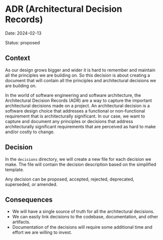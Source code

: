 # ADR (Architectural Decision Records)

Date: 2024-02-13

Status: proposed

## Context

As our design grows bigger and wider it is hard to remember and maintain all the principles we are building on.
So this decision is about creating a document that will contain all the principles and architectural decisions we are building on.

In the world of software engineering and software architecture, the Architectural Decision Records (ADR) are a way to capture the important architectural decisions made on a project. An architectural decision is a software design choice that addresses a functional or non-functional requirement that is architecturally significant.
In our case, we want to capture and document any principles or decisions that address architecturally significant requirements that are perceived as hard to make and/or costly to change.

## Decision

In the `decisions` directory, we will create a new file for each decision we make.
The file will contain the decision description based on the simplified template.

Any decision can be proposed, accepted, rejected, deprecated, superseded, or amended.

## Consequences

- We will have a single source of truth for all the architectural decisions.
- We can easily link decisions to the codebase, documentation, and other artifacts.
- Documentation of the decisions will require some additional time and effort we are willing to invest.
